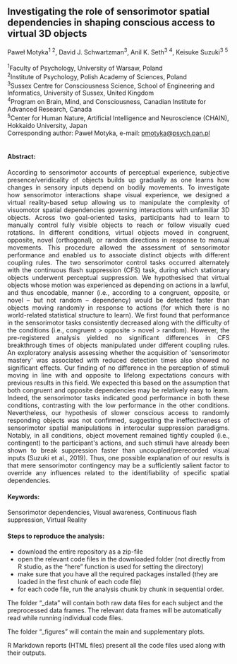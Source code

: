 ## Investigating the role of sensorimotor spatial dependencies  in shaping conscious access to virtual 3D objects

Paweł Motyka<sup>1</sup> <sup>2</sup>, David J. Schwartzman<sup>3</sup>, Anil K. Seth<sup>3</sup> <sup>4</sup>, Keisuke Suzuki<sup>3</sup> <sup>5</sup>
<br/>
<br/>
<sup>1</sup>Faculty of Psychology, University of Warsaw, Poland <br/>
<sup>2</sup>Institute of Psychology, Polish Academy of Sciences, Poland <br/>
<sup>3</sup>Sussex Centre for Consciousness Science, School of Engineering and Informatics, University of Sussex, United Kingdom <br/>
<sup>4</sup>Program on Brain, Mind, and Consciousness, Canadian Institute for Advanced Research, Canada <br/>
<sup>5</sup>Center for Human Nature, Artificial Intelligence and Neuroscience (CHAIN), Hokkaido University, Japan <br/>
Corresponding author: Paweł Motyka, e-mail: pmotyka@psych.pan.pl 
<br/>
<br/>


#### Abstract:
<p align=" justify"> According to sensorimotor accounts of perceptual experience, subjective presence/veridicality of objects builds up gradually as one learns how changes in sensory inputs depend on bodily movements. To investigate how sensorimotor interactions shape visual experience, we designed a virtual reality-based setup allowing us to manipulate the complexity of visuomotor spatial dependencies governing interactions with unfamiliar 3D objects. Across two goal-oriented tasks, participants had to learn to manually control fully visible objects to reach or follow visually cued rotations. In different conditions, virtual objects moved in congruent, opposite, novel (orthogonal), or random directions in response to manual movements. This procedure allowed the assessment of sensorimotor performance and enabled us to associate distinct objects with different coupling rules. The two sensorimotor control tasks occurred alternately with the continuous flash suppression (CFS) task, during which stationary objects underwent perceptual suppression. We hypothesised that virtual objects whose motion was experienced as depending on actions in a lawful, and thus encodable, manner (i.e., according to a congruent, opposite, or novel – but not random – dependency) would be detected faster than objects moving randomly in response to actions (for which there is no world-related statistical structure to learn). We first found that performance in the sensorimotor tasks consistently decreased along with the difficulty of the conditions (i.e., congruent > opposite > novel > random). However, the pre-registered analysis yielded no significant differences in CFS breakthrough times of objects manipulated under different coupling rules. An exploratory analysis assessing whether the acquisition of 'sensorimotor mastery' was associated with reduced detection times also showed no significant effects. 
Our finding of no difference in the perception of stimuli moving in line with and opposite to lifelong expectations concurs with previous results in this field. We expected this based on the assumption that both congruent and opposite dependencies may be relatively easy to learn. Indeed, the sensorimotor tasks indicated good performance in both these conditions, contrasting with the low performance in the other conditions. Nevertheless, our hypothesis of slower conscious access to randomly responding objects was not confirmed, suggesting the ineffectiveness of sensorimotor spatial manipulations in interocular suppression paradigms. Notably, in all conditions, object movement remained tightly coupled (i.e., contingent) to the participant's actions, and such stimuli have already been shown to break suppression faster than uncoupled/prerecorded visual inputs (Suzuki et al., 2019). Thus, one possible explanation of our results is that mere sensorimotor contingency may be a sufficiently salient factor to override any influences related to the identifiability of specific spatial dependencies.
 </p>

#### Keywords: 
Sensorimotor dependencies, Visual awareness, Continuous flash suppression, Virtual Reality

#### Steps to reproduce the analysis:
- download the entire repository as a zip-file 
- open the relevant code files in the downloaded folder (not directly from R studio, as the “here” function is used for setting the directory)
- make sure that you have all the required packages installed
(they are loaded in the first chunk of each code file)
- for each code file, run the analysis chunk by chunk in sequential order.

The folder “_data” will contain both raw data files for each subject and the preprocessed data frames. The relevant data frames will be automatically read while running individual code files.

The folder “_figures” will contain the main and supplementary plots.

R Markdown reports (HTML files) present all the code files used along with their outputs.



